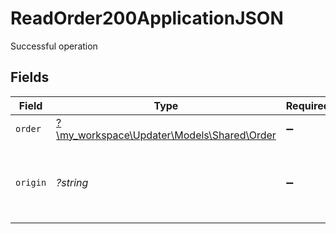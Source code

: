 # ReadOrder200ApplicationJSON

Successful operation


## Fields

| Field                                                                      | Type                                                                       | Required                                                                   | Description                                                                | Example                                                                    |
| -------------------------------------------------------------------------- | -------------------------------------------------------------------------- | -------------------------------------------------------------------------- | -------------------------------------------------------------------------- | -------------------------------------------------------------------------- |
| `order`                                                                    | [?\my_workspace\Updater\Models\Shared\Order](../../models/shared/Order.md) | :heavy_minus_sign:                                                         | N/A                                                                        |                                                                            |
| `origin`                                                                   | *?string*                                                                  | :heavy_minus_sign:                                                         | Where the most current state of the object came from.                      | Magento                                                                    |